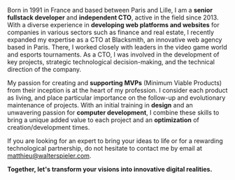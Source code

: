 Born in 1991 in France and based between Paris and Lille, I am a **senior fullstack developer** and **independent CTO**, active in the field since 2013. With a diverse experience in **developing web platforms and websites** for companies in various sectors such as finance and real estate, I recently expanded my expertise as a CTO at Blacksmith, an innovative web agency based in Paris. There, I worked closely with leaders in the video game world and esports tournaments. As a CTO, I was involved in the development of key projects, strategic technological decision-making, and the technical direction of the company.

My passion for creating and **supporting MVPs** (Minimum Viable Products) from their inception is at the heart of my profession. I consider each product as living, and place particular importance on the follow-up and evolutionary maintenance of projects. With an initial training in **design** and an unwavering passion for **computer development**, I combine these skills to bring a unique added value to each project and an **optimization** of creation/development times.

If you are looking for an expert to bring your ideas to life or for a rewarding technological partnership, do not hesitate to contact me by email at [matthieu@walterspieler.com](mailto:matthieu@walterspieler.com).

**Together, let's transform your visions into innovative digital realities.**
